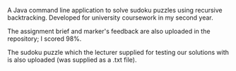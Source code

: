 A Java command line application to solve sudoku puzzles using recursive backtracking. Developed for university coursework in my second year.

The assignment brief and marker's feedback are also uploaded in the repository; I scored 98%.

The sudoku puzzle which the lecturer supplied for testing our solutions with is also uploaded (was supplied as a .txt file).
